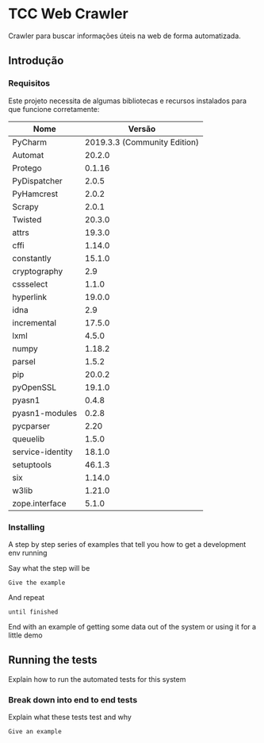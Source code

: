# TCC Web Crawler

Crawler para buscar informações úteis na web de forma automatizada.

## Introdução



### Requisitos

Este projeto necessita de algumas bibliotecas e recursos instalados para que funcione corretamente:

| Nome             	| Versão                       	|
|------------------	|------------------------------	|
| PyCharm          	| 2019.3.3 (Community Edition) 	|
| Automat          	| 20.2.0                       	|
| Protego          	| 0.1.16                       	|
| PyDispatcher     	| 2.0.5                        	|
| PyHamcrest       	| 2.0.2                        	|
| Scrapy           	| 2.0.1                        	|
| Twisted          	| 20.3.0                       	|
| attrs            	| 19.3.0                       	|
| cffi             	| 1.14.0                       	|
| constantly       	| 15.1.0                       	|
| cryptography     	| 2.9                          	|
| cssselect        	| 1.1.0                        	|
| hyperlink        	| 19.0.0                       	|
| idna             	| 2.9                          	|
| incremental      	| 17.5.0                       	|
| lxml             	| 4.5.0                        	|
| numpy            	| 1.18.2                       	|
| parsel           	| 1.5.2                        	|
| pip              	| 20.0.2                       	|
| pyOpenSSL        	| 19.1.0                       	|
| pyasn1           	| 0.4.8                        	|
| pyasn1-modules   	| 0.2.8                        	|
| pycparser        	| 2.20                         	|
| queuelib         	| 1.5.0                        	|
| service-identity 	| 18.1.0                       	|
| setuptools       	| 46.1.3                       	|
| six              	| 1.14.0                       	|
| w3lib            	| 1.21.0                       	|
| zope.interface   	| 5.1.0                        	|

### Installing

A step by step series of examples that tell you how to get a development env running

Say what the step will be

```
Give the example
```

And repeat

```
until finished
```

End with an example of getting some data out of the system or using it for a little demo

## Running the tests

Explain how to run the automated tests for this system

### Break down into end to end tests

Explain what these tests test and why

```
Give an example
```



